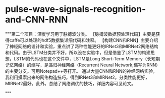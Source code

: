 # pulse-wave-signals-recognition-and-CNN-RNN

"""第二个项目：深度学习用于脉搏波分类。
【脉搏波数据预处理代码】主要是获得caffe可以处理的hdf5数据集详细代码和注释。
【构建CNN和RNN】主要介绍了神经网络的设计和实验，重点讲了两种性能更好的IRNet3和MIRNet2网络结构和代码。由于LSTM分类并不好，所以没在实验中，但是借鉴了LSTM的构建思想，LSTM的代码也在这个文件中，LSTM是Long Short-Term Memory（长短期记忆网络）的缩写，是递归神经网络（Recurrent Neural Network,缩写为RNN）的主要分支。可用Notepad++等打开。
   通过大量CNN和RNN的神经网络实验，我利用摸索出来的网络构造技巧，得到IRNet3和MIRNet2，分类性能更好，MIRNet2最好。此外，总结了网络调优的技巧，详细内容可见论文。

"""
